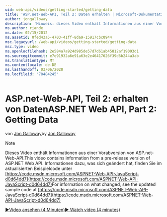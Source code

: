```yaml
---
uid: web-api/videos/getting-started/getting-data
title: 'ASP.net-Web-API, Teil 2: Daten erhalten | Microsoft-Dokumentation'
author: jongalloway
description: 'Hinweis: dieses Video enthält Informationen aus einer Vorabversion von ASP.net-Web-API'
ms.author: riande
ms.date: 02/15/2012
ms.assetid: 0fed43a5-4703-41ff-8da9-15917cbc0944
msc.legacyurl: /web-api/videos/getting-started/getting-data
msc.type: video
ms.openlocfilehash: 2e584a7a924d985de57d7d61ab45812af19093d1
ms.sourcegitcommit: e7e91932a6e91a63e2e46417626f39d6b244a3ab
ms.translationtype: MT
ms.contentlocale: de-DE
ms.lasthandoff: 03/06/2020
ms.locfileid: "78484245"
---
```

# <a name="aspnet-web-api-part-2-getting-data"></a><span data-ttu-id="35dc6-103">ASP.net-Web-API, Teil 2: erhalten von Daten</span><span class="sxs-lookup"><span data-stu-id="35dc6-103">ASP.NET Web API, Part 2: Getting Data</span></span>

<span data-ttu-id="35dc6-104">von [Jon Galloway](https://github.com/jongalloway)</span><span class="sxs-lookup"><span data-stu-id="35dc6-104">by [Jon Galloway](https://github.com/jongalloway)</span></span>

> [!NOTE]
> <span data-ttu-id="35dc6-105">Dieses Video enthält Informationen aus einer Vorabversion von ASP.net-Web-API.</span><span class="sxs-lookup"><span data-stu-id="35dc6-105">This video contains information from a pre-release version of ASP.NET Web API.</span></span> <span data-ttu-id="35dc6-106">Informationen dazu, was sich geändert hat, finden Sie im aktualisierten Beispielcode unter [https://code.msdn.microsoft.com/ASPNET-Web-API-JavaScript-d0d64dd7](https://code.msdn.microsoft.com/ASPNET-Web-API-JavaScript-d0d64dd7)</span><span class="sxs-lookup"><span data-stu-id="35dc6-106">For information on what changed, see the updated sample code at [https://code.msdn.microsoft.com/ASPNET-Web-API-JavaScript-d0d64dd7](https://code.msdn.microsoft.com/ASPNET-Web-API-JavaScript-d0d64dd7)</span></span>

[<span data-ttu-id="35dc6-107">&#9654;Video ansehen (4 Minuten)</span><span class="sxs-lookup"><span data-stu-id="35dc6-107">&#9654; Watch video (4 minutes)</span></span>](https://channel9.msdn.com/Blogs/ASP-NET-Site-Videos/getting-data)
